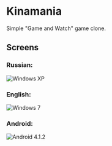 Kinamania
=============

Simple "Game and Watch" game clone.

## Screens

### Russian:
![Windows XP](https://raw.github.com/A780/Kinamania/master/screens/kinamania_ru.png)

### English:
![Windows 7](https://raw.github.com/A780/Kinamania/master/screens/kinamania_en.png)

### Android:
![Android 4.1.2](https://raw.github.com/A780/Kinamania/master/screens/kinamania_and.png)
